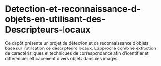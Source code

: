 # Detection-et-reconnaissance-d-objets-en-utilisant-des-Descripteurs-locaux
Ce dépôt présente un projet de détection et de reconnaissance d’objets basé sur l’utilisation de descripteurs locaux. L’approche combine extraction de caractéristiques et techniques de correspondance afin d’identifier et différencier efficacement divers objets dans des images.
